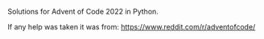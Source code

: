 Solutions for Advent of Code 2022 in Python.

If any help was taken it was from: https://www.reddit.com/r/adventofcode/
